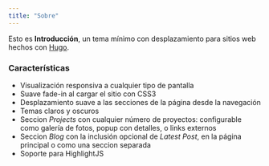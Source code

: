 ```yaml
---
title: "Sobre"
---
```


Esto es **Introducción**, un tema mínimo con desplazamiento para sitios web hechos con [Hugo](https://gohugo.io).

### Características

* Visualización responsiva a cualquier tipo de pantalla
* Suave fade-in al cargar el sitio con CSS3
* Desplazamiento suave a las secciones de la página desde la navegación
* Temas claros y oscuros
* Seccion _Projects_ con cualquier número de proyectos: configurable como galería de fotos, popup con detalles, o links externos
* Seccion _Blog_ con la inclusión opcional de _Latest Post_, en la página principal o como una seccion separada
* Soporte para HighlightJS
